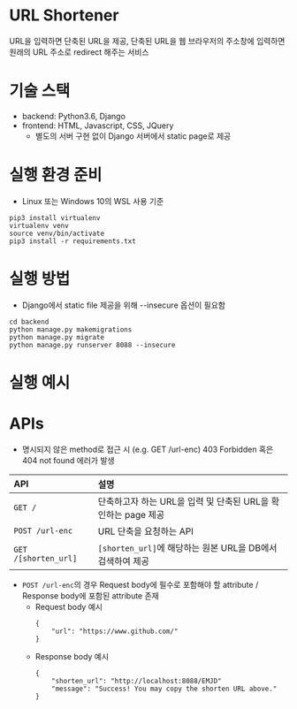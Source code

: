 # URL Shortener
URL을 입력하면 단축된 URL을 제공, 단축된 URL을 웹 브라우저의 주소창에 입력하면 원래의 URL 주소로 redirect 해주는 서비스

# 기술 스택
- backend: Python3.6, Django
- frontend: HTML, Javascript, CSS, JQuery
    - 별도의 서버 구현 없이 Django 서버에서 static page로 제공

# 실행 환경 준비
* Linux 또는 Windows 10의 WSL 사용 기준
```
pip3 install virtualenv
virtualenv venv
source venv/bin/activate
pip3 install -r requirements.txt
```

# 실행 방법
* Django에서 static file 제공을 위해 --insecure 옵션이 필요함
```
cd backend
python manage.py makemigrations
python manage.py migrate
python manage.py runserver 8088 --insecure
```

# 실행 예시


# APIs
- 명시되지 않은 method로 접근 시 (e.g. GET /url-enc) 403 Forbidden 혹은 404 not found 에러가 발생

|API|설명|
|:---|:----|
| `GET /`|단축하고자 하는 URL을 입력 및 단축된 URL을 확인하는 page 제공|
| `POST /url-enc` | URL 단축을 요청하는 API |
| `GET /[shorten_url]` | `[shorten_url]`에 해당하는 원본 URL을 DB에서 검색하여 제공|

- `POST /url-enc`의 경우 Request body에 필수로 포함해야 할 attribute / Response body에 포함된 attribute 존재
    - Request body 예시
        ```
        {
            "url": "https://www.github.com/"
        }
        ```
    - Response body 예시
        ```
        {
            "shorten_url": "http://localhost:8088/EMJD"
            "message": "Success! You may copy the shorten URL above."
        }
        ```

